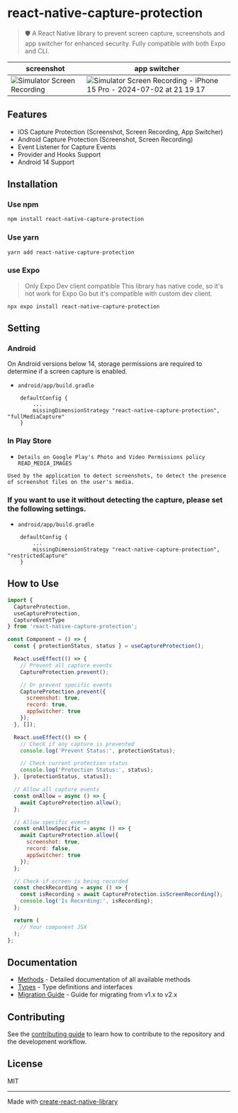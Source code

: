 # react-native-capture-protection

> 🛡️ A React Native library to prevent screen capture, screenshots and app switcher for enhanced security. Fully compatible with both Expo and CLI.

| screenshot                                                                                                                           | app switcher                                                                                                                                                                            |
| ------------------------------------------------------------------------------------------------------------------------------------ | --------------------------------------------------------------------------------------------------------------------------------------------------------------------------------------- |
| ![Simulator Screen Recording](https://user-images.githubusercontent.com/37437842/206644553-e4c3f2bc-b624-47ac-a005-132199e049b2.gif) | ![Simulator Screen Recording - iPhone 15 Pro - 2024-07-02 at 21 19 17](https://github.com/0xlethe/react-native-capture-protection/assets/37437842/ac98e942-8dba-4e5d-9f23-fa10f946b26b) |

## Features

- iOS Capture Protection (Screenshot, Screen Recording, App Switcher)
- Android Capture Protection (Screenshot, Screen Recording)
- Event Listener for Capture Events
- Provider and Hooks Support
- Android 14 Support

## Installation

### Use npm

```sh
npm install react-native-capture-protection
```

### Use yarn

```sh
yarn add react-native-capture-protection
```

### use Expo

> Only Expo Dev client compatible
> This library has native code, so it's not work for Expo Go but it's compatible with custom dev client.

```
npx expo install react-native-capture-protection
```

## Setting

### Android

On Android versions below 14, storage permissions are required to determine if a screen capture is enabled.

- `android/app/build.gradle`

```
    defaultConfig {
        ...
        missingDimensionStrategy "react-native-capture-protection", "fullMediaCapture"
    }
```

### In Play Store

- `Details on Google Play's Photo and Video Permissions policy READ_MEDIA_IMAGES`

```
Used by the application to detect screenshots, to detect the presence of screenshot files on the user's media.
```

### If you want to use it without detecting the capture, please set the following settings.

- `android/app/build.gradle`

```
    defaultConfig {
        ...
        missingDimensionStrategy "react-native-capture-protection", "restrictedCapture"
    }
```

## How to Use

```js
import {
  CaptureProtection,
  useCaptureProtection,
  CaptureEventType
} from 'react-native-capture-protection';

const Component = () => {
  const { protectionStatus, status } = useCaptureProtection();

  React.useEffect(() => {
    // Prevent all capture events
    CaptureProtection.prevent();

    // Or prevent specific events
    CaptureProtection.prevent({
      screenshot: true,
      record: true,
      appSwitcher: true
    });
  }, []);

  React.useEffect(() => {
    // Check if any capture is prevented
    console.log('Prevent Status:', protectionStatus);

    // Check current protection status
    console.log('Protection Status:', status);
  }, [protectionStatus, status]);

  // Allow all capture events
  const onAllow = async () => {
    await CaptureProtection.allow();
  };

  // Allow specific events
  const onAllowSpecific = async () => {
    await CaptureProtection.allow({
      screenshot: true,
      record: false,
      appSwitcher: true
    });
  };

  // Check if screen is being recorded
  const checkRecording = async () => {
    const isRecording = await CaptureProtection.isScreenRecording();
    console.log('Is Recording:', isRecording);
  };

  return (
    // Your component JSX
  );
};
```

## Documentation

- [Methods](./docs/method.md) - Detailed documentation of all available methods
- [Types](./docs/type.md) - Type definitions and interfaces
- [Migration Guide](./docs/MIGRATION.md) - Guide for migrating from v1.x to v2.x

## Contributing

See the [contributing guide](CONTRIBUTING.md) to learn how to contribute to the repository and the development workflow.

## License

MIT

---

Made with [create-react-native-library](https://github.com/callstack/react-native-builder-bob)
